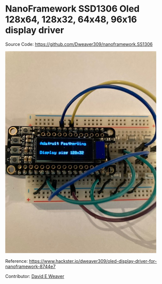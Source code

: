 
# NanoFramework SSD1306 Oled 128x64, 128x32, 64x48, 96x16 display driver 

Source Code: https://github.com/Dweaver309/nanoframework.SS1306


![ScreenShot](https://github.com/Dweaver309/nanoframework.SS1306/blob/master/Images/Screen128x32.jpg)

Reference: https://www.hackster.io/dweaver309/oled-display-driver-for-nanoframework-8744e7

Contributor: [David E Weaver](https://github.com/Dweaver309)
